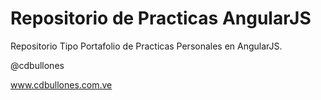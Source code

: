 # Repositorio de Practicas AngularJS

Repositorio Tipo Portafolio de Practicas Personales en AngularJS.

@cdbullones

www.cdbullones.com.ve
